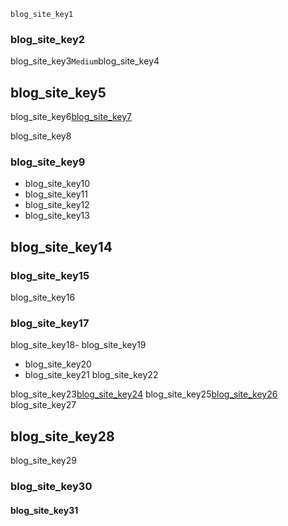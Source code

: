 ```ngMeta
blog_site_key1
```
### blog_site_key2
blog_site_key3`Medium`blog_site_key4

## blog_site_key5
blog_site_key6[blog_site_key7](https://medium.com/)


blog_site_key8

### blog_site_key9
- blog_site_key10
- blog_site_key11
- blog_site_key12
- blog_site_key13
## blog_site_key14
### blog_site_key15
blog_site_key16

### blog_site_key17
blog_site_key18- blog_site_key19
- blog_site_key20
- blog_site_key21
blog_site_key22

blog_site_key23[blog_site_key24](https://jwt.io/)
blog_site_key25[blog_site_key26](https://knexjs.org/)
blog_site_key27



## blog_site_key28
blog_site_key29

### blog_site_key30
#### blog_site_key31
